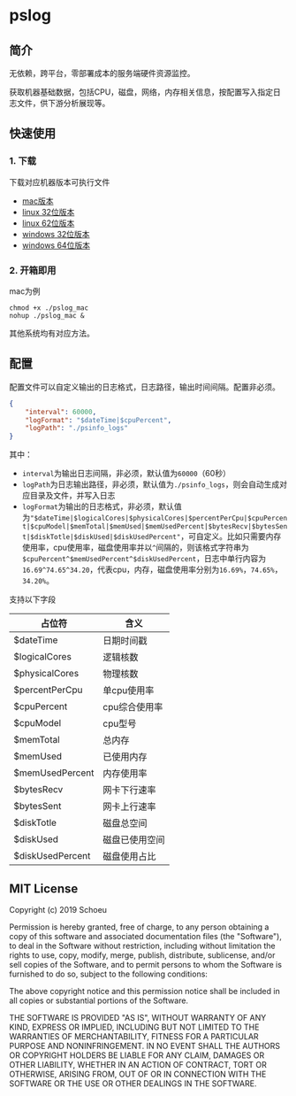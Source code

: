 # pslog

## 简介
无依赖，跨平台，零部署成本的服务端硬件资源监控。

获取机器基础数据，包括CPU，磁盘，网络，内存相关信息，按配置写入指定日志文件，供下游分析展现等。

## 快速使用
### 1. 下载

下载对应机器版本可执行文件

- [mac版本](https://github.com/schoeu/psloger/raw/master/pslog_mac)
- [linux 32位版本](https://github.com/schoeu/pslog/raw/master/pslog_linux32)
- [linux 62位版本](https://github.com/schoeu/pslog/raw/master/pslog_linux64)
- [windows 32位版本](https://github.com/schoeu/pslog/raw/master/pslog_32.exe)
- [windows 64位版本](https://github.com/schoeu/pslog/raw/master/pslog_64.exe)

### 2. 开箱即用
mac为例
```
chmod +x ./pslog_mac
nohup ./pslog_mac &
```

其他系统均有对应方法。

## 配置
配置文件可以自定义输出的日志格式，日志路径，输出时间间隔。配置非必须。
``` json
{
    "interval": 60000,
    "logFormat": "$dateTime|$cpuPercent",
    "logPath": "./psinfo_logs"
}
```

其中：

- `interval`为输出日志间隔，非必须，默认值为`60000`（60秒）
- `logPath`为日志输出路径，非必须，默认值为`./psinfo_logs`，则会自动生成对应目录及文件，并写入日志
- `logFormat`为输出的日志格式，非必须，默认值为`"$dateTime|$logicalCores|$physicalCores|$percentPerCpu|$cpuPercent|$cpuModel|$memTotal|$memUsed|$memUsedPercent|$bytesRecv|$bytesSent|$diskTotle|$diskUsed|$diskUsedPercent"`，可自定义。比如只需要内存使用率，cpu使用率，磁盘使用率并以`^`间隔的，则该格式字符串为`$cpuPercent^$memUsedPercent^$diskUsedPercent`，日志中单行内容为`16.69^74.65^34.20`，代表cpu，内存，磁盘使用率分别为`16.69%`，`74.65%`，`34.20%`。


支持以下字段

|占位符|含义|
|--|--|
|$dateTime|日期时间戳|
|$logicalCores|逻辑核数|
|$physicalCores|物理核数|
|$percentPerCpu|单cpu使用率|
|$cpuPercent|cpu综合使用率|
|$cpuModel|cpu型号|
|$memTotal|总内存|
|$memUsed|已使用内存|
|$memUsedPercent|内存使用率|
|$bytesRecv|网卡下行速率|
|$bytesSent|网卡上行速率|
|$diskTotle|磁盘总空间|
|$diskUsed|磁盘已使用空间|
|$diskUsedPercent|磁盘使用占比|

## MIT License

Copyright (c) 2019 Schoeu

Permission is hereby granted, free of charge, to any person obtaining a copy
of this software and associated documentation files (the "Software"), to deal
in the Software without restriction, including without limitation the rights
to use, copy, modify, merge, publish, distribute, sublicense, and/or sell
copies of the Software, and to permit persons to whom the Software is
furnished to do so, subject to the following conditions:

The above copyright notice and this permission notice shall be included in all
copies or substantial portions of the Software.

THE SOFTWARE IS PROVIDED "AS IS", WITHOUT WARRANTY OF ANY KIND, EXPRESS OR
IMPLIED, INCLUDING BUT NOT LIMITED TO THE WARRANTIES OF MERCHANTABILITY,
FITNESS FOR A PARTICULAR PURPOSE AND NONINFRINGEMENT. IN NO EVENT SHALL THE
AUTHORS OR COPYRIGHT HOLDERS BE LIABLE FOR ANY CLAIM, DAMAGES OR OTHER
LIABILITY, WHETHER IN AN ACTION OF CONTRACT, TORT OR OTHERWISE, ARISING FROM,
OUT OF OR IN CONNECTION WITH THE SOFTWARE OR THE USE OR OTHER DEALINGS IN THE
SOFTWARE.
